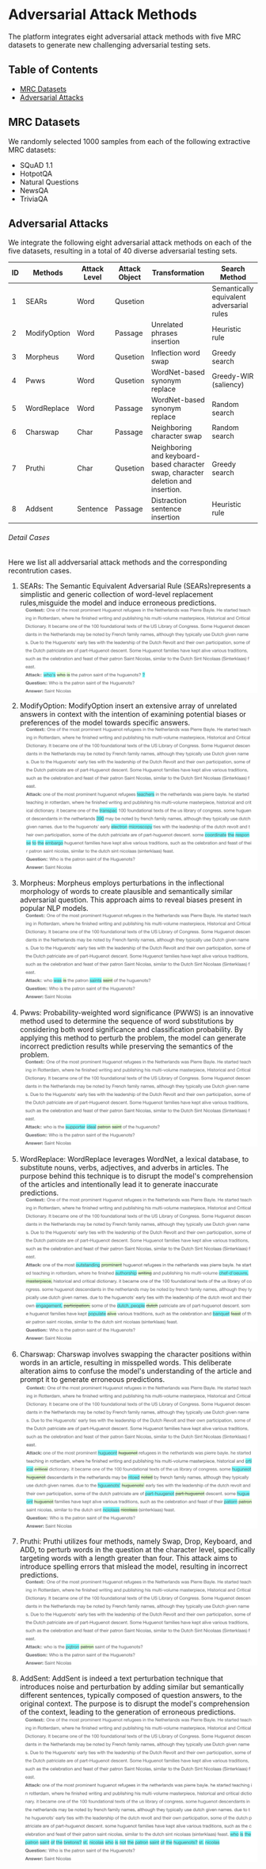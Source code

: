 # Adversarial Attack Methods
The platform integrates eight adversarial attack methods with five MRC datasets to generate new challenging adversarial testing sets. 

## Table of Contents
- [MRC Datasets](#MRC-Datasets)
- [Adversarial Attacks](#Adversarial-Attacks)

## MRC Datasets
We randomly selected 1000 samples from each of the following extractive MRC datasets:
* SQuAD 1.1
* HotpotQA 
* Natural Questions
* NewsQA
* TriviaQA


## Adversarial Attacks
We integrate the following eight adversarial attack methods on each of the five datasets, resulting in a total of 40 diverse adversarial testing sets.

| ID | Methods                                    | Attack Level | Attack Object | Transformation                                                                   | Search Method                             |
| -- | ------------------------------------------ | ------------ | ------------- | -------------------------------------------------------------------------------- | ----------------------------------------- |
| 1  | SEARs        | Word         | Qusetion      |                                                                                  | Semantically equivalent adversarial rules |
| 2  | ModifyOption   | Word         | Passage       | Unrelated phrases insertion                                                      | Heuristic rule                            |
| 3  | Morpheus      | Word         | Qusetion      | Inflection word swap                                                             | Greedy search                             |
| 4  | Pwws         | Word         | Qusetion      | WordNet-based synonym replace                                                    | Greedy-WIR (saliency)                     |
| 5  | WordReplace                                | Word         | Passage       | WordNet-based synonym replace                                                    | Random search                             |
| 6  | Charswap  | Char         | Passage       | Neighboring character swap                                                       | Random search                             |
| 7  | Pruthi      | Char         | Qusetion      | Neighboring and keyboard-based character swap, character deletion and insertion. | Greedy search                             |
| 8  | Addsent      | Sentence     | Passage       | Distraction sentence insertion                                                   | Heuristic rule                            |


###### Detail Cases
Here we list all addversarial attack methods and the corresponding recontrution cases.

1. SEARs:
The Semantic Equivalent Adversarial Rule (SEARs)represents a simplistic and generic collection of word-level replacement rules,misguide the model and induce erroneous predictions.
![](./src/1.png )


2. ModifyOption:
ModifyOption insert an extensive array of unrelated answers in context with the intention of examining potential biases or preferences of the model towards specific answers.
![](./src/2.png )

3. Morpheus:
Morpheus employs perturbations in the inflectional morphology of words to create plausible and semantically similar adversarial question. This approach aims to reveal biases present in popular NLP models.
![](./src/3.png )

4. Pwws:
Probability-weighted word significance (PWWS) is an innovative method used to determine the sequence of word substitutions by considering both word significance and classification probability. By applying this method to perturb the problem, the model can generate incorrect prediction results while preserving the semantics of the problem.
![](./src/4.png )

5. WordReplace:
WordReplace leverages WordNet, a lexical database, to substitute nouns, verbs, adjectives, and adverbs in articles. The purpose behind this technique is to disrupt the model's comprehension of the articles and intentionally lead it to generate inaccurate predictions.
![](./src/5.png )

6. Charswap: 
Charswap involves swapping the character positions within words in an article, resulting in misspelled words. This deliberate alteration aims to confuse the model's understanding of the article and prompt it to generate erroneous predictions.
![](./src/6.png )


7. Pruthi:
Pruthi utilizes four methods, namely Swap, Drop, Keyboard, and ADD, to perturb words in the question at the character level, specifically targeting words with a length greater than four. This attack aims to introduce spelling errors that mislead the model, resulting in incorrect predictions.
![](./src/7.png )

8. AddSent:
AddSent is indeed a text perturbation technique that introduces noise and perturbation by adding similar but semantically different sentences, typically composed of question answers, to the original context. The purpose is to disrupt the model's comprehension of the context, leading to the generation of erroneous predictions.
![](./src/8.png )




